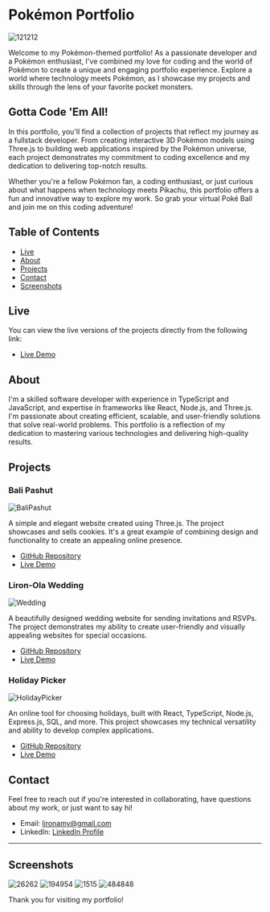 # Pokémon Portfolio

![121212](https://github.com/user-attachments/assets/12c247b6-708c-467e-8383-6c82575d2e19)

Welcome to my Pokémon-themed portfolio! As a passionate developer and a Pokémon enthusiast, 
I've combined my love for coding and the world of Pokémon to create a unique and engaging portfolio experience. 
Explore a world where technology meets Pokémon, as I showcase my projects and skills through the lens of your favorite pocket monsters.

## Gotta Code 'Em All!


In this portfolio, you'll find a collection of projects that reflect my journey as a fullstack developer. 
From creating interactive 3D Pokémon models using Three.js to building web applications inspired by the Pokémon universe, 
each project demonstrates my commitment to coding excellence and my dedication to delivering top-notch results.

Whether you're a fellow Pokémon fan, a coding enthusiast, or just curious about what happens when technology meets Pikachu, 
this portfolio offers a fun and innovative way to explore my work. So grab your virtual Poké Ball and join me on this coding adventure!

## Table of Contents

- [Live](#live)
- [About](#about)
- [Projects](#projects)
- [Contact](#contact)
- [Screenshots](#Screenshots)

## Live

You can view the live versions of the projects directly from the following link:

- [Live Demo](https://lironlin.online/)

## About

I'm a skilled software developer with experience in TypeScript and JavaScript, 
and expertise in frameworks like React, Node.js, and Three.js. 
I'm passionate about creating efficient, 
scalable, and user-friendly solutions that solve real-world problems. 
This portfolio is a reflection of my dedication to mastering various 
technologies and delivering high-quality results.

## Projects

### Bali Pashut

![BaliPashut](https://github.com/lironamy/PokemonPortfolio/assets/122408173/9624cfc9-f3bd-4886-b18d-c02e8eb9f251)

A simple and elegant website created using Three.js. 
The project showcases and sells cookies. 
It's a great example of combining design and functionality to create an appealing online presence.

- [GitHub Repository](https://github.com/lironamy/bali-pashut)
- [Live Demo](https://lironamy.github.io/bali-pashut/)

### Liron-Ola Wedding

![Wedding](https://github.com/lironamy/PokemonPortfolio/assets/122408173/0682122c-b9cf-495e-8592-913a5ff9b4ed)

A beautifully designed wedding website for sending invitations and RSVPs. The project demonstrates my ability to create user-friendly and visually appealing websites for special occasions.

- [GitHub Repository](https://github.com/lironamy/wedding)
- [Live Demo](https://liron-ola.online/#/wedding)

### Holiday Picker

![HolidayPicker](https://github.com/lironamy/PokemonPortfolio/assets/122408173/fe12b1f8-5628-4ada-8892-17c4b248e446)

An online tool for choosing holidays, built with React, 
TypeScript, Node.js, Express.js, SQL, and more. 
This project showcases my technical versatility and ability to develop complex applications.

- [GitHub Repository](https://github.com/lironamy/HolidayPicker)
- [Live Demo](https://holidaypicker.online/)

## Contact

Feel free to reach out if you're interested in collaborating, have questions about my work, or just want to say hi!

- Email: lironamy@gmail.com
- LinkedIn: [LinkedIn Profile](https://www.linkedin.com/in/liron-avraham-788957254/)

---

## Screenshots

![26262](https://github.com/user-attachments/assets/b141ec2b-b50a-4216-9b73-9dca574d9d11)
![194954](https://github.com/user-attachments/assets/d5753131-0482-4a10-9a79-a7c03fff0e4a)
![1515](https://github.com/user-attachments/assets/1bb4037c-18d0-4618-8f08-7c1e099017a2)
![484848](https://github.com/user-attachments/assets/df767362-bfad-411a-9106-3c26683a0399)


Thank you for visiting my portfolio!

